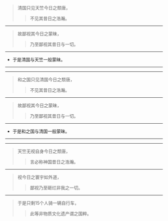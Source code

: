 >清国只见天竺今日之颓唐，
>>不见其昔日之浩瀚。
---
>故鄙视其今日之蒙昧，
>>乃至鄙视其昔日与一切。
---
- 于是清国与天竺一般蒙昧。
---
---
>和之国只见清国今日之颓唐，
>>不见其昔日之浩瀚。
---
>故鄙视其今日之蒙昧，
>>乃至鄙视其昔日与一切。
---
- 于是和之国与清国一般蒙昧。
---
---
>天竺无视自身今日之颓唐，
>>言必称神国昔日之浩瀚。
---
>视今日之寰宇如外道，
>>鄙视乃至砸烂非我之一切。
---
>于是只剩15个人骑一辆自行车，
>>此等非物质文化遗产谓之国粹。